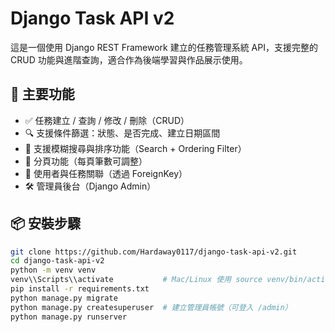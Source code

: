 # Django Task API v2

這是一個使用 Django REST Framework 建立的任務管理系統 API，支援完整的 CRUD 功能與進階查詢，適合作為後端學習與作品展示使用。

## 🧩 主要功能

- ✅ 任務建立 / 查詢 / 修改 / 刪除（CRUD）
- 🔍 支援條件篩選：狀態、是否完成、建立日期區間
- 🔎 支援模糊搜尋與排序功能（Search + Ordering Filter）
- 📄 分頁功能（每頁筆數可調整）
- 🔐 使用者與任務關聯（透過 ForeignKey）
- 🛠 管理員後台（Django Admin）

## 📦 安裝步驟

```bash
git clone https://github.com/Hardaway0117/django-task-api-v2.git
cd django-task-api-v2
python -m venv venv
venv\\Scripts\\activate           # Mac/Linux 使用 source venv/bin/activate
pip install -r requirements.txt
python manage.py migrate
python manage.py createsuperuser  # 建立管理員帳號（可登入 /admin）
python manage.py runserver
